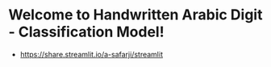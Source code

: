 # Welcome to Handwritten Arabic Digit - Classification Model!


* https://share.streamlit.io/a-safarji/streamlit

<!--Edit `/streamlit_app.py` to customize this app to your heart's desire :heart:

If you have any questions, checkout our [documentation](https://docs.streamlit.io) and [community
forums](https://discuss.streamlit.io).
-->

